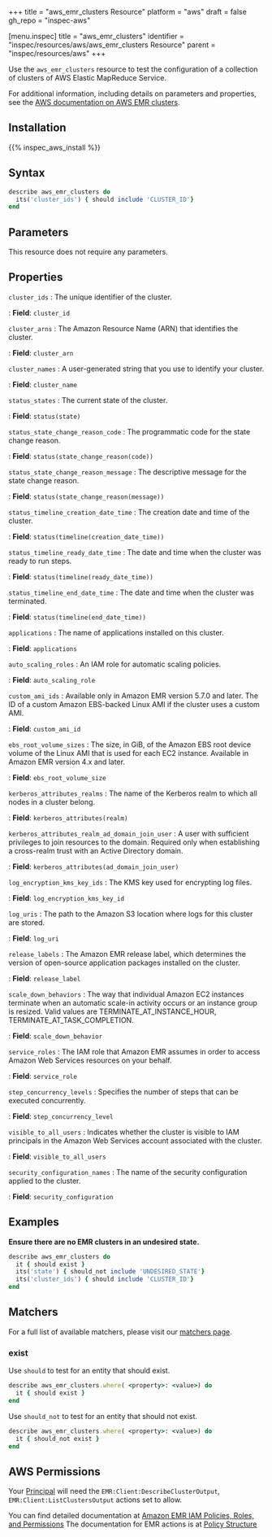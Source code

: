 +++
title = "aws_emr_clusters Resource"
platform = "aws"
draft = false
gh_repo = "inspec-aws"

[menu.inspec]
title = "aws_emr_clusters"
identifier = "inspec/resources/aws/aws_emr_clusters Resource"
parent = "inspec/resources/aws"
+++

Use the `aws_emr_clusters` resource to test the configuration of a collection of clusters of AWS Elastic MapReduce Service.

For additional information, including details on parameters and properties, see the [AWS documentation on AWS EMR clusters](https://docs.aws.amazon.com/AWSCloudFormation/latest/UserGuide/aws-resource-elasticmapreduce-cluster.html).

## Installation

{{% inspec_aws_install %}}

## Syntax

```ruby
describe aws_emr_clusters do
  its('cluster_ids') { should include 'CLUSTER_ID'}
end
```

## Parameters

This resource does not require any parameters.

## Properties

`cluster_ids`
: The unique identifier of the cluster.

: **Field**: `cluster_id`

`cluster_arns`
: The Amazon Resource Name (ARN) that identifies the cluster.

: **Field**: `cluster_arn`

`cluster_names`
: A user-generated string that you use to identify your cluster.

: **Field**: `cluster_name`

`status_states`
: The current state of the cluster.

: **Field**: `status(state)`

`status_state_change_reason_code`
: The programmatic code for the state change reason.

: **Field**: `status(state_change_reason(code))`

`status_state_change_reason_message`
: The descriptive message for the state change reason.

: **Field**: `status(state_change_reason(message))`

`status_timeline_creation_date_time`
: The creation date and time of the cluster.

: **Field**: `status(timeline(creation_date_time))`

`status_timeline_ready_date_time`
: The date and time when the cluster was ready to run steps.

: **Field**: `status(timeline(ready_date_time))`

`status_timeline_end_date_time`
: The date and time when the cluster was terminated.

: **Field**: `status(timeline(end_date_time))`

`applications`
: The name of applications installed on this cluster.

: **Field**: `applications`

`auto_scaling_roles`
: An IAM role for automatic scaling policies.

: **Field**: `auto_scaling_role`

`custom_ami_ids`
: Available only in Amazon EMR version 5.7.0 and later. The ID of a custom Amazon EBS-backed Linux AMI if the cluster uses a custom AMI.

: **Field**: `custom_ami_id`

`ebs_root_volume_sizes`
: The size, in GiB, of the Amazon EBS root device volume of the Linux AMI that is used for each EC2 instance. Available in Amazon EMR version 4.x and later.

: **Field**: `ebs_root_volume_size`

`kerberos_attributes_realms`
: The name of the Kerberos realm to which all nodes in a cluster belong.

: **Field**: `kerberos_attributes(realm)`

`kerberos_attributes_realm_ad_domain_join_user`
: A user with sufficient privileges to join resources to the domain. Required only when establishing a cross-realm trust with an Active Directory domain.

: **Field**: `kerberos_attributes(ad_domain_join_user)`

`log_encryption_kms_key_ids`
: The KMS key used for encrypting log files.

: **Field**: `log_encryption_kms_key_id`

`log_uris`
: The path to the Amazon S3 location where logs for this cluster are stored.

: **Field**: `log_uri`

`release_labels`
: The Amazon EMR release label, which determines the version of open-source application packages installed on the cluster.

: **Field**: `release_label`

`scale_down_behaviors`
: The way that individual Amazon EC2 instances terminate when an automatic scale-in activity occurs or an instance group is resized. Valid values are TERMINATE_AT_INSTANCE_HOUR, TERMINATE_AT_TASK_COMPLETION.

: **Field**: `scale_down_behavior`

`service_roles`
: The IAM role that Amazon EMR assumes in order to access Amazon Web Services resources on your behalf.

: **Field**: `service_role`

`step_concurrency_levels`
: Specifies the number of steps that can be executed concurrently.

: **Field**: `step_concurrency_level`

`visible_to_all_users`
: Indicates whether the cluster is visible to IAM principals in the Amazon Web Services account associated with the cluster.

: **Field**: `visible_to_all_users`

`security_configuration_names`
: The name of the security configuration applied to the cluster.

: **Field**: `security_configuration`

## Examples

**Ensure there are no EMR clusters in an undesired state.**

```ruby
describe aws_emr_clusters do
  it { should exist }
  its('state') { should_not include 'UNDESIRED_STATE'}
  its('cluster_ids') { should include 'CLUSTER_ID'}
end
```

## Matchers

For a full list of available matchers, please visit our [matchers page](https://docs.chef.io/inspec/matchers/).

### exist

Use `should` to test for an entity that should exist.

```ruby
describe aws_emr_clusters.where( <property>: <value>) do
  it { should exist }
end
```

Use `should_not` to test for an entity that should not exist.

```ruby
describe aws_emr_clusters.where( <property>: <value>) do
  it { should_not exist }
end
```

## AWS Permissions

Your [Principal](https://docs.aws.amazon.com/IAM/latest/UserGuide/intro-structure.html#intro-structure-principal) will need the `EMR:Client:DescribeClusterOutput`, `EMR:Client:ListClustersOutput` actions set to allow.

You can find detailed documentation at [Amazon EMR IAM Policies, Roles, and Permissions](https://docs.aws.amazon.com/emr/latest/ManagementGuide/emr-managed-iam-policies.html)
The documentation for EMR actions is at [Policy Structure](https://docs.aws.amazon.com/emr/latest/ManagementGuide/security_iam_id-based-policy-examples.html)
